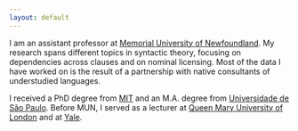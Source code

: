 ```yaml
---
layout: default
---
```


I am an assistant professor at [Memorial University of Newfoundland](https://www.mun.ca/linguistics/). My research spans different topics in syntactic theory, focusing on dependencies across clauses and on nominal licensing. Most of the data I have worked on is the result of a partnership with native consultants of understudied languages.

I received a PhD degree from [MIT](https://linguistics.mit.edu/) and an M.A. degree from [Universidade de São Paulo](https://linguistica.fflch.usp.br/). Before MUN, I served as a lecturer at [Queen Mary University of London](https://www.qmul.ac.uk/sllf/linguistics/) and at [Yale](https://ling.yale.edu/).
